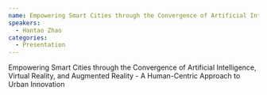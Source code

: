 ```yaml
--- 
name: Empowering Smart Cities through the Convergence of Artificial Intelligence, Virtual Reality, and Augmented Reality - A Human-Centric Approach to Urban Innovation
speakers: 
  - Hantao Zhao
categories:
  - Presentation
---
```


Empowering Smart Cities through the Convergence of Artificial Intelligence, Virtual Reality, and Augmented Reality - A Human-Centric Approach to Urban Innovation